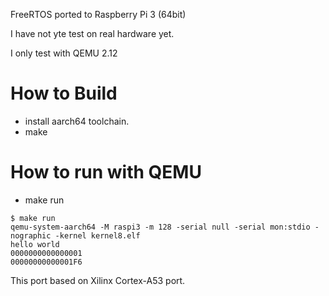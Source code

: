 FreeRTOS ported to Raspberry Pi 3 (64bit)

I have not yte test on real hardware yet.

I only test with QEMU 2.12 

# How to Build

* install aarch64 toolchain.
* make

# How to run with QEMU

* make run
```
$ make run
qemu-system-aarch64 -M raspi3 -m 128 -serial null -serial mon:stdio -nographic -kernel kernel8.elf
hello world
0000000000000001
00000000000001F6
```

This port based on Xilinx Cortex-A53 port.


